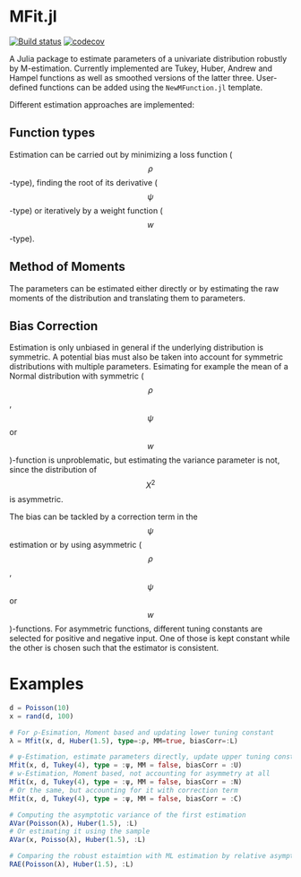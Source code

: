 MFit.jl
=======

[![Build status](https://ci.appveyor.com/api/projects/status/2rir1d6va30gw3hx?svg=true)](https://ci.appveyor.com/project/ManuelStapper/mfit-jl)
[![codecov](https://codecov.io/gh/ManuelStapper/MFit.jl/branch/main/graph/badge.svg?token=3WH9IXRGBC)](https://codecov.io/gh/ManuelStapper/MFit.jl)

A Julia package to estimate parameters of a univariate distribution robustly by M-estimation. Currently implemented are Tukey, Huber, Andrew and Hampel functions as well as smoothed versions of the latter three. User-defined functions can be added using the `NewMFunction.jl` template.

Different estimation approaches are implemented:

## Function types

Estimation can be carried out by minimizing a loss function ($$\rho$$-type), finding the root of its derivative ($$\psi$$-type) or iteratively by a weight function ($$w$$-type).

## Method of Moments

The parameters can be estimated either directly or by estimating the raw moments of the distribution and translating them to parameters.

## Bias Correction

Estimation is only unbiased in general if the underlying distribution is symmetric. A potential bias must also be taken into account for symmetric distributions with multiple parameters. Esimating for example the mean of a Normal distribution with symmetric ($$\rho$$, $$\psi$$ or $$w$$)-function is unproblematic, but estimating the variance parameter is not, since the distribution of $$X^2$$ is asymmetric.

The bias can be tackled by a correction term in the $$\psi$$ estimation or by using asymmetric ($$\rho$$, $$\psi$$ or $$w$$)-functions. For asymmetric functions, different tuning constants are selected for positive and negative input. One of those is kept constant while the other is chosen such that the estimator is consistent.

# Examples

```julia
d = Poisson(10)
x = rand(d, 100)

# For ρ-Esimation, Moment based and updating lower tuning constant
λ = Mfit(x, d, Huber(1.5), type=:ρ, MM=true, biasCorr=:L)

# ψ-Estimation, estimate parameters directly, update upper tuning constant
Mfit(x, d, Tukey(4), type = :ψ, MM = false, biasCorr = :U)
# w-Estimation, Moment based, not accounting for asymmetry at all
Mfit(x, d, Tukey(4), type = :ψ, MM = false, biasCorr = :N)
# Or the same, but accounting for it with correction term
Mfit(x, d, Tukey(4), type = :ψ, MM = false, biasCorr = :C)

# Computing the asymptotic variance of the first estimation
AVar(Poisson(λ), Huber(1.5), :L)
# Or estimating it using the sample
AVar(x, Poisso(λ), Huber(1.5), :L)

# Comparing the robust estaimtion with ML estimation by relative asymptotic efficiency
RAE(Poisson(λ), Huber(1.5), :L)
```

